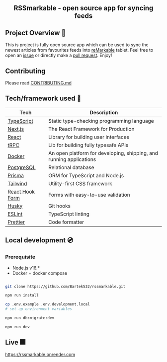 <h2 align="center">RSSmarkable - open source app for syncing feeds</h2>

## Project Overview 🎨

This is project is fully open source app which can be used to sync the newest articles from favourites feeds into [reMarkable](https://remarkable.com) tablet. Feel free to open an [issue](https://github.com/Bartek532/rssmarkable/issues) or directly make a [pull request](https://github.com/Bartek532/rssmarkable/pulls). Enjoy!

## Contributing

Please read [CONTRIBUTING.md](https://github.com/Bartek532/rssmarkable/blob/main/CONTRIBUTING.md)

## Tech/framework used 🧰

| Tech                                           | Description                                                         |
| ---------------------------------------------- | ------------------------------------------------------------------- |
| [TypeScript](https://www.typescriptlang.org/)  | Static type-checking programming language                           |
| [Next.js](https://nextjs.org/)                 | The React Framework for Production                                  |
| [React](https://reactjs.org/)                  | Library for building user interfaces                                |
| [tRPC](https://trpc.io/)                       | Lib for building fully typesafe APIs                                |
| [Docker](https://www.docker.com/)              | An open platform for developing, shipping, and running applications |
| [PostgreSQL](https://www.postgresql.org)       | Relational database                                                 |
| [Prisma](https://www.prisma.io)                | ORM for TypeScript and Node.js                                      |
| [Tailwind](https://tailwindcss.com/)           | Utility-first CSS framework                                         |
| [React Hook Form](https://react-hook-form.com) | Forms with easy-to-use validation                                   |
| [Husky](https://github.com/typicode/husky)     | Git hooks                                                           |
| [ESLint](https://eslint.org/)                  | TypeScript linting                                                  |
| [Prettier](https://prettier.io/)               | Code formatter                                                      |

## Local development 💿

### Prerequisite

- Node.js v16.\*
- Docker + docker compose

```bash

git clone https://github.com/Bartek532/rssmarkable.git

npm run install

cp .env.example .env.development.local
# set up environment variables

npm run db:migrate:dev

npm run dev

```

## Live 🎆

https://rssmarkable.onrender.com
